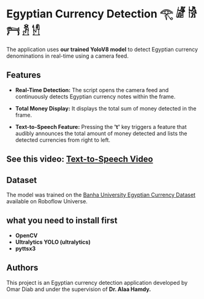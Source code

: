 # Egyptian Currency Detection 𓂀 𓁈 𓀛 𓁀 𓁳 𓀮 

The application uses **our trained YoloV8 model** to detect Egyptian currency denominations in real-time using a camera feed.


## Features
- **Real-Time Detection:** The script opens the camera feed and continuously detects Egyptian currency notes within the frame.


- **Total Money Display:** It displays the total sum of money detected in the frame.

- **Text-to-Speech Feature:** Pressing the **'t'** key triggers a feature that audibly announces the total amount of money detected and lists the detected currencies from right to left.

## See this video:  [Text-to-Speech Video](https://drive.google.com/file/d/12ITHoKfdFgiIFR23oXIu5Y4Co4MBtRlI/view?usp=sharing)




## Dataset
The model was trained on the 
[Banha University Egyptian Currency Dataset ](https://universe.roboflow.com/banha-university-dxs4z/egyptian-currency-psnkr/dataset/3)available on Roboflow Universe.

## what you need to install first
- **OpenCV**
- **Ultralytics YOLO (ultralytics)**
- **pyttsx3**

## Authors
This project is an Egyptian currency detection application developed by Omar Diab and under the supervision of **Dr. Alaa Hamdy.** 
